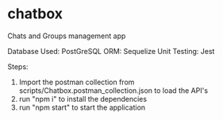 # chatbox

Chats and Groups management app

Database Used: PostGreSQL
ORM: Sequelize
Unit Testing: Jest

Steps:

1. Import the postman collection from scripts/Chatbox.postman_collection.json to load the API's
2. run "npm i" to install the dependencies
3. run "npm start" to start the application
